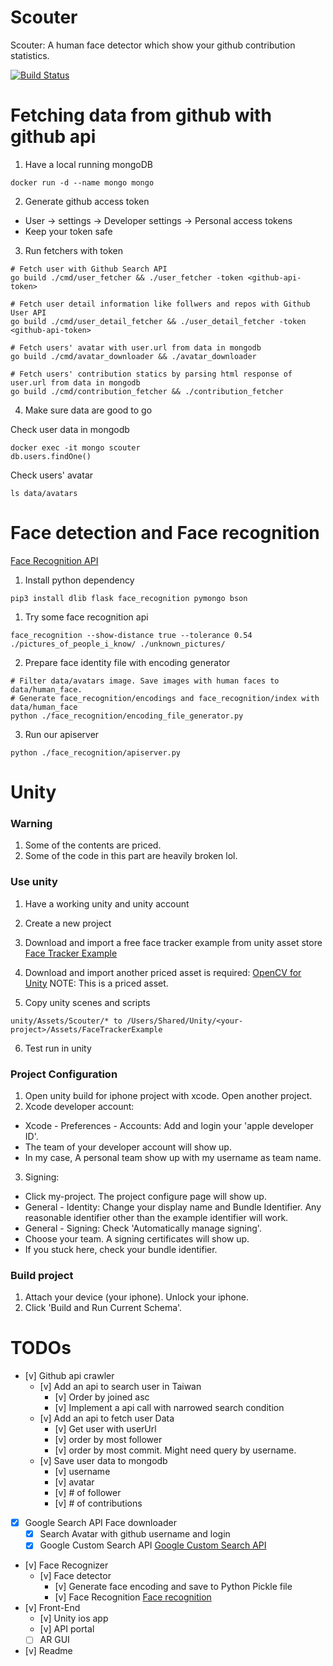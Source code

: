 Scouter
===

Scouter: A human face detector which show your github contribution statistics.

[![Build Status](https://travis-ci.org/chechiachang/scouter.svg?branch=master)](https://travis-ci.org/chechiachang/scouter)

# Fetching data from github with github api

1. Have a local running mongoDB

```
docker run -d --name mongo mongo
```

2. Generate github access token
  - User -> settings -> Developer settings -> Personal access tokens
  - Keep your token safe

3. Run fetchers with token

```
# Fetch user with Github Search API
go build ./cmd/user_fetcher && ./user_fetcher -token <github-api-token>

# Fetch user detail information like follwers and repos with Github User API
go build ./cmd/user_detail_fetcher && ./user_detail_fetcher -token <github-api-token>

# Fetch users' avatar with user.url from data in mongodb
go build ./cmd/avatar_downloader && ./avatar_downloader

# Fetch users' contribution statics by parsing html response of user.url from data in mongodb
go build ./cmd/contribution_fetcher && ./contribution_fetcher
```

4. Make sure data are good to go

Check user data in mongodb
```
docker exec -it mongo scouter
db.users.findOne()
```

Check users' avatar
```
ls data/avatars
```

# Face detection and Face recognition

[Face Recognition API](https://github.com/ageitgey/face_recognition)

1. Install python dependency
```
pip3 install dlib flask face_recognition pymongo bson
```

1. Try some face recognition api
```
face_recognition --show-distance true --tolerance 0.54 ./pictures_of_people_i_know/ ./unknown_pictures/
```

2. Prepare face identity file with encoding generator
```
# Filter data/avatars image. Save images with human faces to data/human_face.
# Generate face_recognition/encodings and face_recognition/index with data/human_face
python ./face_recognition/encoding_file_generator.py
```

3. Run our apiserver
```
python ./face_recognition/apiserver.py
```

# Unity

### Warning

1. Some of the contents are priced.
2. Some of the code in this part are heavily broken lol.

### Use unity

1. Have a working unity and unity account

2. Create a new project

3. Download and import a free face tracker example from unity asset store
[Face Tracker Example](https://assetstore.unity.com/packages/templates/tutorials/facetracker-example-35284)

4. Download and import another priced asset is required: 
[OpenCV for Unity](https://assetstore.unity.com/packages/tools/integration/opencv-for-unity-21088)
NOTE: This is a priced asset.

5. Copy unity scenes and scripts
```
unity/Assets/Scouter/* to /Users/Shared/Unity/<your-project>/Assets/FaceTrackerExample
```

6. Test run in unity

### Project Configuration

1. Open unity build for iphone project with xcode. Open another project.
2. Xcode developer account:
  - Xcode - Preferences - Accounts: Add and login your 'apple developer ID'. 
  - The team of your developer account will show up. 
  - In my case, A personal team show up with my username as team name.
3. Signing:
  - Click my-project. The project configure page will show up.
  - General - Identity: Change your display name and Bundle Identifier. Any reasonable identifier other than the example identifier will work.
  - General - Signing: Check 'Automatically manage signing'.
  - Choose your team. A signing certificates will show up.
  - If you stuck here, check your bundle identifier.

### Build project

1. Attach your device (your iphone). Unlock your iphone.
2. Click 'Build and Run Current Schema'.

# TODOs

- [v] Github api crawler
  - [v] Add an api to search user in Taiwan 
    - [v] Order by joined asc
    - [v] Implement a api call with narrowed search condition
  - [v] Add an api to fetch user Data
    - [v] Get user with userUrl
    - [v] order by most follower
    - [v] order by most commit. Might need query by username.
  - [v] Save user data to mongodb
    - [v] username
    - [v] avatar
    - [v] # of follower
    - [v] # of contributions
- [x] Google Search API Face downloader
  - [x] Search Avatar with github username and login
  - [x] Google Custom Search API
    [Google Custom Search API](https://developers.google.com/custom-search/docs/tutorial/introduction)
- [v] Face Recognizer
  - [v] Face detector
    - [v] Generate face encoding and save to Python Pickle file
    - [v] Face Recognition
      [Face recognition](https://github.com/ageitgey/face_recognition)
- [v] Front-End
  - [v] Unity ios app
  - [v] API portal
  - [ ] AR GUI
- [v] Readme


